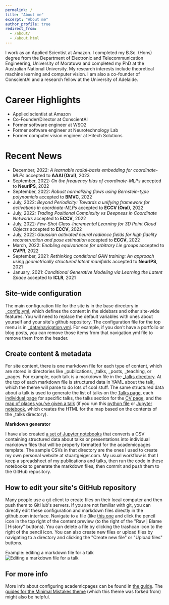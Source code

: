 ```yaml
---
permalink: /
title: "About me"
excerpt: "About me"
author_profile: true
redirect_from: 
  - /about/
  - /about.html
---
```


I work as an Applied Scientist at Amazon. I completed my B.Sc. (Hons) degree from the Department of Electronic and Telecommunication Engineering, University of Moratuwa and completed my PhD at the Australian National University. My research interests include theoretical machine learning and computer vision. I am also a co-founder of ConscientAI and a research fellow at the University of Adelaide.

Career Highlights
======

* Applied scientist at Amazon
* Co-Founder/Director at ConscientAI
* Former software engineer at WSO2
* Former software engineer at Neurotechnology Lab
* Former computer vision engineer at Hitech Solutions


Recent News
======

* December, 2022: *A learnable radial-basis embedding for coordinate-MLPs* accepted to **AAAI (Oral)**, 2023
* September, 2022: *On the frequency bias of coordinate-MLPs* accepted to **NeurIPS**, 2022
* September, 2022: *Robust normalizing flows using Bernstein-type polynomials* accepted to **BMVC**, 2022
* July, 2022: *Beyond Periodicity: Towards a unifying framework for activations in coordnate-MLPs* accepted to **ECCV (Oral)**, 2022
* July, 2022: *Trading Positional Complexity vs Deepness in Coordinate Networks* accepted to **ECCV**, 2022
* July, 2022: *Few-Shot Class-Incremental Learning for 3D Point Cloud Objects* accepted to **ECCV**, 2022
* July, 2022: *Gaussian activated neural radiance fields for high fidelity reconstruction and pose estimation* accepted to **ECCV**, 2022
* March, 2022: *Enabling equivariance for arbitrary Lie groups* accepted to **CVPR**, 2022
* September, 2021: *Rethinking conditional GAN training: An approach using geometrically structured latent manifolds* accepted to **NeurIPS**, 2021
* January, 2021: *Conditional Generative Modeling via Learning the Latent Space* accepted to **ICLR**, 2021


Site-wide configuration
------
The main configuration file for the site is in the base directory in [_config.yml](https://github.com/academicpages/academicpages.github.io/blob/master/_config.yml), which defines the content in the sidebars and other site-wide features. You will need to replace the default variables with ones about yourself and your site's github repository. The configuration file for the top menu is in [_data/navigation.yml](https://github.com/academicpages/academicpages.github.io/blob/master/_data/navigation.yml). For example, if you don't have a portfolio or blog posts, you can remove those items from that navigation.yml file to remove them from the header. 

Create content & metadata
------
For site content, there is one markdown file for each type of content, which are stored in directories like _publications, _talks, _posts, _teaching, or _pages. For example, each talk is a markdown file in the [_talks directory](https://github.com/academicpages/academicpages.github.io/tree/master/_talks). At the top of each markdown file is structured data in YAML about the talk, which the theme will parse to do lots of cool stuff. The same structured data about a talk is used to generate the list of talks on the [Talks page](https://academicpages.github.io/talks), each [individual page](https://academicpages.github.io/talks/2012-03-01-talk-1) for specific talks, the talks section for the [CV page](https://academicpages.github.io/cv), and the [map of places you've given a talk](https://academicpages.github.io/talkmap.html) (if you run this [python file](https://github.com/academicpages/academicpages.github.io/blob/master/talkmap.py) or [Jupyter notebook](https://github.com/academicpages/academicpages.github.io/blob/master/talkmap.ipynb), which creates the HTML for the map based on the contents of the _talks directory).

**Markdown generator**

I have also created [a set of Jupyter notebooks](https://github.com/academicpages/academicpages.github.io/tree/master/markdown_generator
) that converts a CSV containing structured data about talks or presentations into individual markdown files that will be properly formatted for the academicpages template. The sample CSVs in that directory are the ones I used to create my own personal website at stuartgeiger.com. My usual workflow is that I keep a spreadsheet of my publications and talks, then run the code in these notebooks to generate the markdown files, then commit and push them to the GitHub repository.

How to edit your site's GitHub repository
------
Many people use a git client to create files on their local computer and then push them to GitHub's servers. If you are not familiar with git, you can directly edit these configuration and markdown files directly in the github.com interface. Navigate to a file (like [this one](https://github.com/academicpages/academicpages.github.io/blob/master/_talks/2012-03-01-talk-1.md) and click the pencil icon in the top right of the content preview (to the right of the "Raw | Blame | History" buttons). You can delete a file by clicking the trashcan icon to the right of the pencil icon. You can also create new files or upload files by navigating to a directory and clicking the "Create new file" or "Upload files" buttons. 

Example: editing a markdown file for a talk
![Editing a markdown file for a talk](/images/editing-talk.png)

For more info
------
More info about configuring academicpages can be found in [the guide](https://academicpages.github.io/markdown/). The [guides for the Minimal Mistakes theme](https://mmistakes.github.io/minimal-mistakes/docs/configuration/) (which this theme was forked from) might also be helpful.
